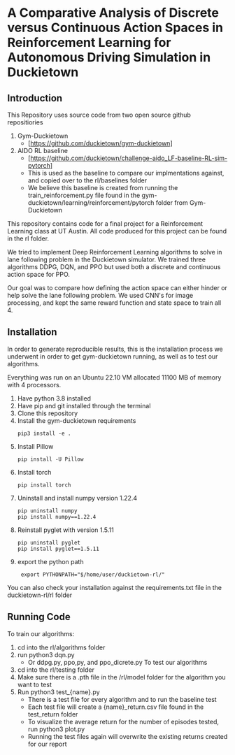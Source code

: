 # A Comparative Analysis of Discrete versus Continuous Action Spaces in  Reinforcement Learning for Autonomous Driving Simulation in Duckietown

## Introduction
This Repository uses source code from two open source github repositiories
1. Gym-Duckietown
    * [https://github.com/duckietown/gym-duckietown]
2. AIDO RL baseline
    * [https://github.com/duckietown/challenge-aido_LF-baseline-RL-sim-pytorch]
    * This is used as the baseline to compare our implmentations against, and copied over to the rl/baselines folder
    * We believe this baseline is created from running the train_reinforcement.py file found in the gym-duckietown/learning/reinforcement/pytorch folder from Gym-Duckietown

This repository contains code for a final project for a Reinforcement Learning class at UT Austin. All code produced for this project can be found in the rl folder.

We tried to implement Deep Reinforcement Learning algorithms to solve in lane following problem in the Duckietown simulator. We trained three algorithms DDPG, DQN, and PPO but used both a discrete and continuous action space for PPO.

Our goal was to compare how defining the action space can either hinder or help solve the lane following problem. We used CNN's for image processing, and kept the same reward function and state space to train all 4. 

## Installation
In order to generate reproducible results, this is the installation process we underwent in order to get gym-duckietown running, as well as to test our algorithms.

Everything was run on an Ubuntu 22.10 VM allocated 11100 MB of memory with 4 processors.

1. Have python 3.8 installed  
2. Have pip and git installed through the terminal
3. Clone this repository
4. Install the gym-duckietown requirements
    ```
    pip3 install -e .
    ```
5. Install Pillow
    ```
    pip install -U Pillow
    ```
6. Install torch
    ```
    pip install torch
    ```
7. Uninstall and install numpy version 1.22.4
    ```
    pip uninstall numpy
    pip install numpy==1.22.4
    ```
8. Reinstall pyglet with version 1.5.11
    ```
    pip uninstall pyglet
    pip install pyglet==1.5.11
    ```
9. export the python path 
    ```
     export PYTHONPATH="$/home/user/duckietown-rl/"
    ```

You can also check your installation against the requirements.txt file in the duckietown-rl/rl folder

## Running Code
To train our algorithms:
1. cd into the rl/algorithms folder
2. run python3 dqn.py
    * Or ddpg.py, ppo,py, and ppo_dicrete.py
To test our algorithms
1. cd into the rl/testing folder
2. Make sure there is a .pth file in the /rl/model folder for the algorithm you want to test
3. Run python3 test_{name}.py
    * There is a test file for every algorithm and to run the baseline test
    * Each test file will create a {name}_return.csv file found in the test_return folder
    * To visualize the average return for the number of episodes tested, run python3 plot.py
    * Running the test files again will overwrite the existing returns created for our report
